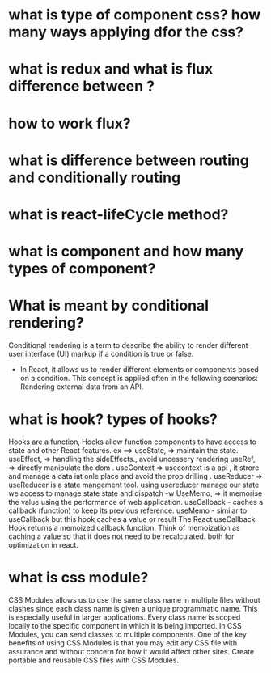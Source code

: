 # what is type of component css? how many ways applying dfor the css?

# what is redux and what is flux difference between ?

# how to work flux?

# what is difference between routing and conditionally routing

# what is react-lifeCycle method?

# what is component and how many types of component?

# What is meant by conditional rendering?

 Conditional rendering is a term to describe the ability to render different user interface (UI) markup if a condition is true or false. 
- In React, it allows us to render different elements or components based on a condition. This concept is applied often in the following scenarios: Rendering external data from an API.

#  what is hook? types of hooks?
Hooks are a function, Hooks allow function components to have access to state and other React features.
 ex ==>
 useState,  => maintain the state.
 useEffect, => handling the sideEffects., avoid uncessery rendering 
 useRef,  =>   directly manipulate the dom .
 useContext => usecontext is a api , it strore and manage a data iat onle place   and avoid the prop drilling .
 useReducer => useReducer is a state mangement tool. using usereducer manage our state we access to manage state  state and dispatch -w
 UseMemo, =>  it  memorise  the value using the performance of web application.
  useCallback - caches a callback (function) to keep its previous reference.
  useMemo     - similar to useCallback but this hook caches a value or result
The React useCallback Hook returns a memoized callback function. Think of memoization as caching a value so that it does not need to be recalculated. 
both for optimization in react.

# what is css module?
CSS Modules allows us to use the same class name in multiple files without clashes since each class name is given a unique programmatic name. This is especially useful in larger applications. Every class name is scoped locally to the specific component in which it is being imported.
In CSS Modules, you can send classes to multiple components. One of the key benefits of using CSS Modules is that you may edit any CSS file with assurance and without concern for how it would affect other sites. Create portable and reusable CSS files with CSS Modules.





  

